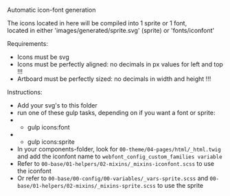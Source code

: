 Automatic icon-font generation

The icons located in here will be compiled into 1 sprite or 1 font,  
located in either 'images/generated/sprite.svg' (sprite)
or 'fonts/iconfont'

Requirements:
- Icons must be svg
- Icons must be perfectly aligned: no decimals in px values for left and top !!!
- Artboard must be perfectly sized: no decimals in width and height !!!

Instructions:
- Add your svg's to this folder
- run one of these gulp tasks, depending on if you want a font or sprite:
- - gulp icons:font
- - gulp icons:sprite
- In your components-folder, look for `00-theme/04-pages/html/_html.twig` and add the iconfont name to `webfont_config_custom_families variable`
- Refer to `00-base/01-helpers/02-mixins/_mixins-iconfont.scss` to use the iconfont
- Or refer to `00-base/00-config/00-variables/_vars-sprite.scss` and  `00-base/01-helpers/02-mixins/_mixins-sprite.scss` to use the sprite
